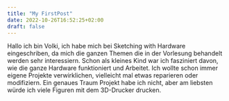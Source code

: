 ```yaml
---
title: "My FirstPost"
date: 2022-10-26T16:52:25+02:00
draft: false
---
```

Hallo ich bin Volki,
ich habe mich bei Sketching with Hardware eingeschriben, da mich die ganzen Themen die in der Vorlesung behandelt werden sehr interessiern. Schon als kleines Kind war ich fasziniert davon, wie die ganze Hardware funktioniert und Arbeitet.
Ich wollte schon immer eigene Projekte verwirklichen, vielleicht mal etwas reparieren oder modifiziern. Ein genaues Traum Projekt habe ich nicht, aber am liebsten würde ich viele Figuren mit dem 3D-Drucker drucken.
